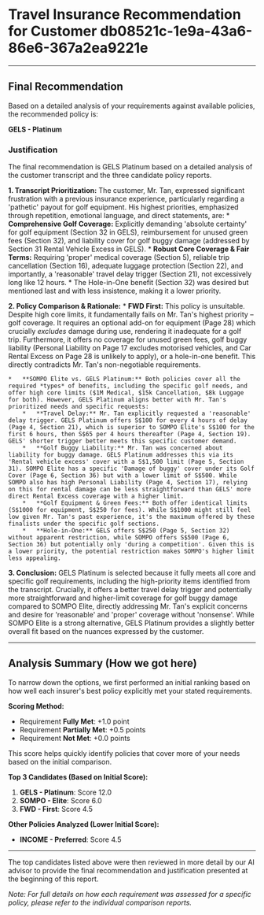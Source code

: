 # Travel Insurance Recommendation for Customer db08521c-1e9a-43a6-86e6-367a2ea9221e

---

## Final Recommendation
Based on a detailed analysis of your requirements against available policies, the recommended policy is:

**GELS - Platinum**

### Justification
The final recommendation is GELS Platinum based on a detailed analysis of the customer transcript and the three candidate policy reports.

**1. Transcript Prioritization:** The customer, Mr. Tan, expressed significant frustration with a previous insurance experience, particularly regarding a 'pathetic' payout for golf equipment. His highest priorities, emphasized through repetition, emotional language, and direct statements, are:
    *   **Comprehensive Golf Coverage:** Explicitly demanding 'absolute certainty' for golf equipment (Section 32 in GELS), reimbursement for unused green fees (Section 32), and liability cover for golf buggy damage (addressed by Section 31 Rental Vehicle Excess in GELS).
    *   **Robust Core Coverage & Fair Terms:** Requiring 'proper' medical coverage (Section 5), reliable trip cancellation (Section 16), adequate luggage protection (Section 22), and importantly, a 'reasonable' travel delay trigger (Section 21), not excessively long like 12 hours.
    *   The Hole-in-One benefit (Section 32) was desired but mentioned last and with less insistence, making it a lower priority.

**2. Policy Comparison & Rationale:**
    *   **FWD First:** This policy is unsuitable. Despite high core limits, it fundamentally fails on Mr. Tan's highest priority – golf coverage. It requires an optional add-on for equipment (Page 28) which crucially *excludes* damage during use, rendering it inadequate for a golf trip. Furthermore, it offers no coverage for unused green fees, golf buggy liability (Personal Liability on Page 17 excludes motorised vehicles, and Car Rental Excess on Page 28 is unlikely to apply), or a hole-in-one benefit. This directly contradicts Mr. Tan's non-negotiable requirements.

    *   **SOMPO Elite vs. GELS Platinum:** Both policies cover all the required *types* of benefits, including the specific golf needs, and offer high core limits ($1M Medical, $15k Cancellation, $8k Luggage for both). However, GELS Platinum aligns better with Mr. Tan's prioritized needs and specific requests:
        *   **Travel Delay:** Mr. Tan explicitly requested a 'reasonable' delay trigger. GELS Platinum offers S$100 for every 4 hours of delay (Page 4, Section 21), which is superior to SOMPO Elite's S$100 for the first 6 hours, then S$65 per 4 hours thereafter (Page 4, Section 19). GELS' shorter trigger better meets this specific customer demand.
        *   **Golf Buggy Liability:** Mr. Tan was concerned about liability for buggy damage. GELS Platinum addresses this via its 'Rental vehicle excess' cover with a S$1,500 limit (Page 5, Section 31). SOMPO Elite has a specific 'Damage of buggy' cover under its Golf Cover (Page 6, Section 36) but with a lower limit of S$500. While SOMPO also has high Personal Liability (Page 4, Section 17), relying on this for rental damage can be less straightforward than GELS' more direct Rental Excess coverage with a higher limit.
        *   **Golf Equipment & Green Fees:** Both offer identical limits (S$1000 for equipment, S$250 for fees). While S$1000 might still feel low given Mr. Tan's past experience, it's the maximum offered by these finalists under the specific golf sections.
        *   **Hole-in-One:** GELS offers S$250 (Page 5, Section 32) without apparent restriction, while SOMPO offers S$500 (Page 6, Section 36) but potentially only 'during a competition'. Given this is a lower priority, the potential restriction makes SOMPO's higher limit less appealing.

**3. Conclusion:** GELS Platinum is selected because it fully meets all core and specific golf requirements, including the high-priority items identified from the transcript. Crucially, it offers a better travel delay trigger and potentially more straightforward and higher-limit coverage for golf buggy damage compared to SOMPO Elite, directly addressing Mr. Tan's explicit concerns and desire for 'reasonable' and 'proper' coverage without 'nonsense'. While SOMPO Elite is a strong alternative, GELS Platinum provides a slightly better overall fit based on the nuances expressed by the customer.

---

## Analysis Summary (How we got here)
To narrow down the options, we first performed an initial ranking based on how well each insurer's best policy explicitly met your stated requirements.

**Scoring Method:**
- Requirement **Fully Met**: +1.0 point
- Requirement **Partially Met**: +0.5 points
- Requirement **Not Met**: +0.0 points

This score helps quickly identify policies that cover more of your needs based on the initial comparison.

**Top 3 Candidates (Based on Initial Score):**
1. **GELS - Platinum**: Score 12.0
2. **SOMPO - Elite**: Score 6.0
3. **FWD - First**: Score 4.5

**Other Policies Analyzed (Lower Initial Score):**
- **INCOME - Preferred**: Score 4.5

---

The top candidates listed above were then reviewed in more detail by our AI advisor to provide the final recommendation and justification presented at the beginning of this report.

*Note: For full details on how each requirement was assessed for a specific policy, please refer to the individual comparison reports.*